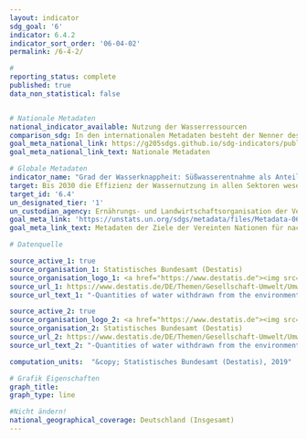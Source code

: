 ```yaml
---
layout: indicator
sdg_goal: '6'
indicator: 6.4.2
indicator_sort_order: '06-04-02'
permalink: /6-4-2/

#
reporting_status: complete
published: true
data_non_statistical: false


# Nationale Metadaten
national_indicator_available: Nutzung der Wasserressourcen
comparison_sdg: In den internationalen Metadaten besteht der Nenner des Indikators aus den erneuerbaren Wasserressourcen abzüglich der Mengen des Wasserbedarfs der Umwelt. Zur Berechnung diesen Indikators werden im Nenner nur die erneuerbaren Wasserressourcen berücksichtigt.
goal_meta_national_link: https://g205sdgs.github.io/sdg-indicators/public/MetaDe/6.4.2.pdf
goal_meta_national_link_text: Nationale Metadaten

# Globale Metadaten
indicator_name: "Grad der Wasserknappheit: Süßwasserentnahme als Anteil an den verfügbaren Süßwasserressourcen"
target: Bis 2030 die Effizienz der Wassernutzung in allen Sektoren wesentlich steigern und eine nachhaltige Entnahme und Bereitstellung von Süßwasser gewährleisten, um der Wasserknappheit zu begegnen und die Zahl der unter Wasserknappheit leidenden Menschen erheblich zu verringern
target_id: '6.4'
un_designated_tier: '1'
un_custodian_agency: Ernährungs- und Landwirtschaftsorganisation der Vereinten Nationen (FAO)
goal_meta_link: 'https://unstats.un.org/sdgs/metadata/files/Metadata-06-04-02.pdf'
goal_meta_link_text: Metadaten der Ziele der Vereinten Nationen für nachhaltige Entwicklung

# Datenquelle

source_active_1: true
source_organisation_1: Statistisches Bundesamt (Destatis)
source_organisation_logo_1: <a href="https://www.destatis.de"><img src="https://g205sdgs.github.io/sdg-indicators/public/logos/destatis.png" alt="Logo Destatis" /></a>
source_url_1: https://www.destatis.de/DE/Themen/Gesellschaft-Umwelt/Umwelt/Wasserwirtschaft/_inhalt.html#sprg238684
source_url_text_1: "-Quantities of water withdrawn from the environment"

source_active_2: true
source_organisation_logo_2: <a href="https://www.destatis.de"><img src="https://g205sdgs.github.io/sdg-indicators/public/logos/destatis.png" alt="Logo Destatis" /></a>
source_organisation_2: Statistisches Bundesamt (Destatis)
source_url_2: https://www.destatis.de/DE/Themen/Gesellschaft-Umwelt/Umwelt/Wasserwirtschaft/_inhalt.html#sprg238684
source_url_text_2: "-Quantities of water withdrawn from the environment and used for cooling"

computation_units:  "&copy; Statistisches Bundesamt (Destatis), 2019"

# Grafik Eigenschaften
graph_title:
graph_type: line

#Nicht ändern!
national_geographical_coverage: Deutschland (Insgesamt)
---
```

